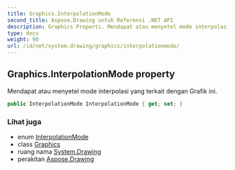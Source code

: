 ```yaml
---
title: Graphics.InterpolationMode
second_title: Aspose.Drawing untuk Referensi .NET API
description: Graphics Properti. Mendapat atau menyetel mode interpolasi yang terkait dengan Grafik ini.
type: docs
weight: 90
url: /id/net/system.drawing/graphics/interpolationmode/
---
```

## Graphics.InterpolationMode property

Mendapat atau menyetel mode interpolasi yang terkait dengan Grafik ini.

```csharp
public InterpolationMode InterpolationMode { get; set; }
```

### Lihat juga

* enum [InterpolationMode](../../../system.drawing.drawing2d/interpolationmode/)
* class [Graphics](../)
* ruang nama [System.Drawing](../../graphics/)
* perakitan [Aspose.Drawing](../../../)


